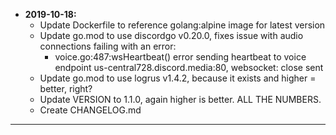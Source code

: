 * **2019-10-18:**
    * Update Dockerfile to reference golang:alpine image for latest version
    * Update go.mod to use discordgo v0.20.0, fixes issue with audio connections failing with an error:
        * voice.go:487:wsHeartbeat() error sending heartbeat to voice endpoint us-central728.discord.media:80, websocket: close sent
    * Update go.mod to use logrus v1.4.2, because it exists and higher = better, right?
    * Update VERSION to 1.1.0, again higher is better. ALL THE NUMBERS.
    * Create CHANGELOG.md
---
